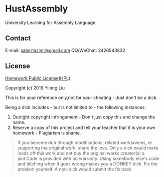 # HustAssembly

University Learning for Assembly Language

## Contact

E-mail: sabertazimi@gmail.com
QQ/WeChat: 2426543832

## License

[Homework Public License(HPL)](https://raw.githubusercontent.com/sabertazimi/HustDataStructure/master/LICENSE)

Copyright (c) 2016 Yilong Liu

This is for your reference only,not for your cheating -  Just don't be a dick.

Being a dick includes - but is not limited to - the following instances:

1. Outright copyright infringement - Don't just copy this and change the name.
2. Reserve a copy of this project and tell your teacher that it is your own homework - Plagiarism is shame.

> If you become rich through modifications, related worksrvices, or supporting the original work, share the love. Only a dick would make loads off this work and not buy the original works creator(s) a pint.Code is provided with no warranty. Using somebody else's code and bitching when it goes wrong makes you a DONKEY dick. Fix the problem yourself. A non-dick would submit the fix back.
